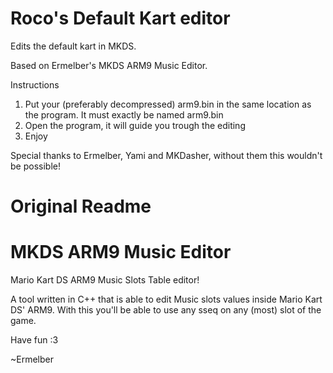 Roco's Default Kart editor
======================

Edits the default kart in MKDS.

Based on Ermelber's MKDS ARM9 Music Editor.

Instructions
1. Put your (preferably decompressed) arm9.bin in the same location as the program. It must exactly be named arm9.bin
2. Open the program, it will guide you trough the editing
3. Enjoy

Special thanks to Ermelber, Yami and MKDasher, without them this wouldn't be possible!

Original Readme
======================

MKDS ARM9 Music Editor
======================

Mario Kart DS ARM9 Music Slots Table editor!

A tool written in C++ that is able to edit Music slots values inside Mario Kart DS' ARM9. With this you'll be able to use any sseq on any (most) slot of the game.

Have fun :3


~Ermelber 
